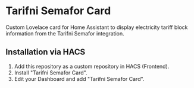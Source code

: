 # Tarifni Semafor Card

Custom Lovelace card for Home Assistant to display electricity tariff block information from the Tarifni Semafor integration.

## Installation via HACS

1. Add this repository as a custom repository in HACS (Frontend).
2. Install "Tarifni Semafor Card".
3. Edit your Dashboard and add "Tarifni Semafor Card".
